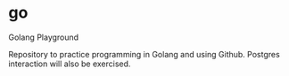 go
==

Golang Playground

Repository to practice programming in Golang and using Github.  Postgres interaction will also be exercised.
